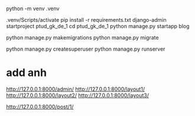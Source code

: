 python -m venv .venv

.venv/Scripts/activate
pip install -r requirements.txt
django-admin startproject ptud_gk_de_1
cd ptud_gk_de_1
python manage.py startapp blog

python manage.py makemigrations
python manage.py migrate

python manage.py createsuperuser
python manage.py runserver


# add anh 
http://127.0.0.1:8000/admin/
http://127.0.0.1:8000/layout1/
http://127.0.0.1:8000/layout2/
http://127.0.0.1:8000/layout3/


http://127.0.0.1:8000/post/1/